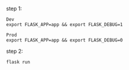 

step 1: 

    Dev
    export FLASK_APP=app && export FLASK_DEBUG=1

    Prod
    export FLASK_APP=app && export FLASK_DEBUG=0

step 2:

    flask run
